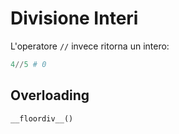 # Divisione Interi

L'operatore `//` invece ritorna un intero:

```python
4//5 # 0
```

## Overloading 

`__floordiv__()`
